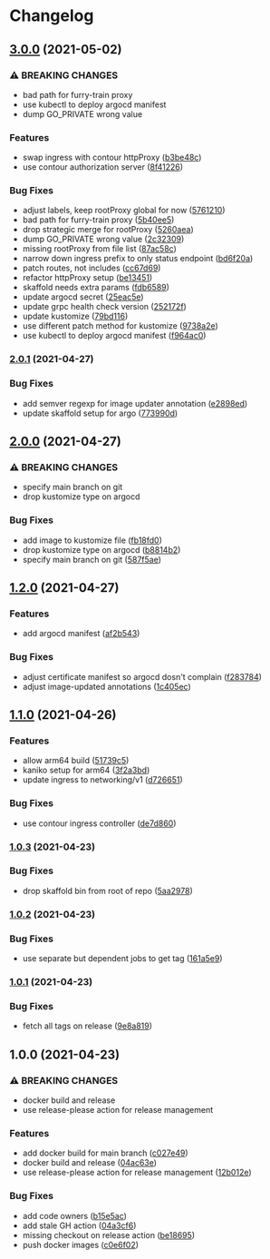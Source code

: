 # Changelog

## [3.0.0](https://www.github.com/shipperizer/furry-train/compare/v2.0.1...v3.0.0) (2021-05-02)


### ⚠ BREAKING CHANGES

* bad path for furry-train proxy
* use kubectl to deploy argocd manifest
* dump GO_PRIVATE wrong value

### Features

* swap ingress with contour httpProxy ([b3be48c](https://www.github.com/shipperizer/furry-train/commit/b3be48ce8806552a67e88832a8daf997eb13adf9))
* use contour authorization server ([8f41226](https://www.github.com/shipperizer/furry-train/commit/8f412268c9e740662dbdfef91dbd9da682635b83))


### Bug Fixes

* adjust labels, keep rootProxy global for now ([5761210](https://www.github.com/shipperizer/furry-train/commit/576121097e5ebb10db724093b0a2d60c31ff8cee))
* bad path for furry-train proxy ([5b40ee5](https://www.github.com/shipperizer/furry-train/commit/5b40ee50c97a434daf3cb989c80e5d4399905c3a))
* drop strategic merge for rootProxy ([5260aea](https://www.github.com/shipperizer/furry-train/commit/5260aeacb104a020e45c1c24b48033c87afaf56e))
* dump GO_PRIVATE wrong value ([2c32309](https://www.github.com/shipperizer/furry-train/commit/2c32309889d43e9a23d0719902692047f0c86cbe))
* missing rootProxy from file list ([87ac58c](https://www.github.com/shipperizer/furry-train/commit/87ac58c8705e19a0af10e8e061c7d487d7c2034c))
* narrow down ingress prefix to only status endpoint ([bd6f20a](https://www.github.com/shipperizer/furry-train/commit/bd6f20a35e39a89418a38a1a642f3c99f546151d))
* patch routes, not includes ([cc67d69](https://www.github.com/shipperizer/furry-train/commit/cc67d69f3f41c5f9ea556dd2667f560d4d77fd14))
* refactor httpProxy setup ([be13451](https://www.github.com/shipperizer/furry-train/commit/be134514ca5697f99a6e065b9811997cf05a1085))
* skaffold needs extra params ([fdb6589](https://www.github.com/shipperizer/furry-train/commit/fdb6589dc063fd6860902b1606c69c716716d7ac))
* update argocd secret ([25eac5e](https://www.github.com/shipperizer/furry-train/commit/25eac5ee027da68ac9eaee60f6dda7531959dcd3))
* update grpc health check version ([252172f](https://www.github.com/shipperizer/furry-train/commit/252172fadaeb521dc3a926c6d16fadd1431c6139))
* update kustomize ([79bd116](https://www.github.com/shipperizer/furry-train/commit/79bd116ef8695159485bc051bd553d267e14495e))
* use different patch method for kustomize ([9738a2e](https://www.github.com/shipperizer/furry-train/commit/9738a2e8e2accb317307cc5bcbf8cc45e9133d11))
* use kubectl to deploy argocd manifest ([f964ac0](https://www.github.com/shipperizer/furry-train/commit/f964ac01d0785c81bc8bcfb5dcfd7696eec4abc1))

### [2.0.1](https://www.github.com/shipperizer/furry-train/compare/v2.0.0...v2.0.1) (2021-04-27)


### Bug Fixes

* add semver regexp for image updater annotation ([e2898ed](https://www.github.com/shipperizer/furry-train/commit/e2898ed6eeb7fb3c1902bd5d8371c7e70c6c9905))
* update skaffold setup for argo ([773990d](https://www.github.com/shipperizer/furry-train/commit/773990d67991c0b8bddecba999986cd0614c9bb2))

## [2.0.0](https://www.github.com/shipperizer/furry-train/compare/v1.2.0...v2.0.0) (2021-04-27)


### ⚠ BREAKING CHANGES

* specify main branch on git
* drop kustomize type on argocd

### Bug Fixes

* add image to kustomize file ([fb18fd0](https://www.github.com/shipperizer/furry-train/commit/fb18fd0e0638685d98ae8b1f8e24d976dee8d299))
* drop kustomize type on argocd ([b8814b2](https://www.github.com/shipperizer/furry-train/commit/b8814b29e53983198797a8a25b0d1dd7289c3b88))
* specify main branch on git ([587f5ae](https://www.github.com/shipperizer/furry-train/commit/587f5ae24e8aa993277116c5e456713c637d05f0))

## [1.2.0](https://www.github.com/shipperizer/furry-train/compare/v1.1.0...v1.2.0) (2021-04-27)


### Features

* add argocd manifest ([af2b543](https://www.github.com/shipperizer/furry-train/commit/af2b543f473eee3c285b781be641cd46bbaa6e48))


### Bug Fixes

* adjust certificate manifest so argocd dosn't complain ([f283784](https://www.github.com/shipperizer/furry-train/commit/f283784b65cbf90a559d15d7d7c76b3a5bf9f06a))
* adjust image-updated annotations ([1c405ec](https://www.github.com/shipperizer/furry-train/commit/1c405ec297d6b14a447f0a183e1456e4ca1e475a))

## [1.1.0](https://www.github.com/shipperizer/furry-train/compare/v1.0.3...v1.1.0) (2021-04-26)


### Features

* allow arm64 build ([51739c5](https://www.github.com/shipperizer/furry-train/commit/51739c5a0976f3a547409d4d9dda074dd85380bb))
* kaniko setup for arm64 ([3f2a3bd](https://www.github.com/shipperizer/furry-train/commit/3f2a3bd3a7e5aefea1839cf13dc7804879e8b93b))
* update ingress to networking/v1 ([d726651](https://www.github.com/shipperizer/furry-train/commit/d726651f9604ef7c5f3c311ebb3471b7f47bb3f0))


### Bug Fixes

* use contour ingress controller ([de7d860](https://www.github.com/shipperizer/furry-train/commit/de7d860b5d9da931c7c3541086f35813b9936859))

### [1.0.3](https://www.github.com/shipperizer/furry-train/compare/v1.0.2...v1.0.3) (2021-04-23)


### Bug Fixes

* drop skaffold bin from root of repo ([5aa2978](https://www.github.com/shipperizer/furry-train/commit/5aa29782403227119176e8d76d1ac8a0e7a994b2))

### [1.0.2](https://www.github.com/shipperizer/furry-train/compare/v1.0.1...v1.0.2) (2021-04-23)


### Bug Fixes

* use separate but dependent jobs to get tag ([161a5e9](https://www.github.com/shipperizer/furry-train/commit/161a5e98a16ff675aee9baff54767116882c0541))

### [1.0.1](https://www.github.com/shipperizer/furry-train/compare/v1.0.0...v1.0.1) (2021-04-23)


### Bug Fixes

* fetch all tags on release ([9e8a819](https://www.github.com/shipperizer/furry-train/commit/9e8a8191575954616c1c36e1964f68947c774390))

## 1.0.0 (2021-04-23)


### ⚠ BREAKING CHANGES

* docker build and release
* use release-please action for release management

### Features

* add docker build for main branch ([c027e49](https://www.github.com/shipperizer/furry-train/commit/c027e492a90c3880f355225542b1d01e49930383))
* docker build and release ([04ac63e](https://www.github.com/shipperizer/furry-train/commit/04ac63ee2158bb00a2582598a410ed5924c84daf))
* use release-please action for release management ([12b012e](https://www.github.com/shipperizer/furry-train/commit/12b012e590d27ccd36725c96d8f7a4a38efed9ed))


### Bug Fixes

* add code owners ([b15e5ac](https://www.github.com/shipperizer/furry-train/commit/b15e5ac9a95a9f4d8c4663d8d42622dcc9a43d1d))
* add stale GH action ([04a3cf6](https://www.github.com/shipperizer/furry-train/commit/04a3cf60ef2e4a3afbe5b4bac4fd1ef7026c08cd))
* missing checkout on release action ([be18695](https://www.github.com/shipperizer/furry-train/commit/be18695e5b489fd5f87202c645f581827770c6f9))
* push docker images ([c0e6f02](https://www.github.com/shipperizer/furry-train/commit/c0e6f02a1712afbddc4ceea107015e3146f2aef6))
